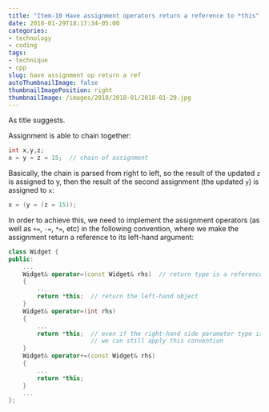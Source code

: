 ```yaml
---
title: "Item-10 Have assignment operators return a reference to *this"
date: 2018-01-29T18:17:34-05:00
categories:
- technology
- coding
tags:
- technique
- cpp
slug: have assignment op return a ref
autoThumbnailImage: false
thumbnailImagePosition: right
thumbnailImage: /images/2018/2018-01/2018-01-29.jpg
---
```


As title suggests.
<!--more-->

Assignment is able to chain together:

```cpp
int x,y,z;
x = y = z = 15;  // chain of assignment
```

Basically, the chain is parsed from right to left, so the result of the updated `z` is assigned to y, then the result of the second assignment (the updated `y`) is assigned to `x`:

```cpp
x = (y = (z = 15));
```

In order to achieve this, we need to implement the assignment operators (as well as `+=`, `-=`, `*=`, etc) in the following convention, where we make the assignment return a reference to its left-hand argument:

```cpp
class Widget {
public:
    ...
    Widget& operator=(const Widget& rhs)  // return type is a reference to the current class
    {
        ...
        return *this;  // return the left-hand object
    }
    Widget& operator=(int rhs)
    {
        ...
        return *this;  // even if the right-hand side parameter type is unconventional
                       // we can still apply this convention
    }
    Widget& operator+=(const Widget& rhs)
    {
        ...
        return *this;
    }
    ...
};
```


